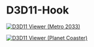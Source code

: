 # D3D11-Hook

[![D3D11 Viewer (Metro 2033)](http://img.youtube.com/vi/VIZ59WWoPuc/0.jpg)](http://www.youtube.com/watch?v=VIZ59WWoPuc&feature=youtu.be "D3D11 Viewer (Metro 2033)")

[![D3D11 Viewer (Planet Coaster)](http://img.youtube.com/vi/DjlQ4x9K-YA/0.jpg)](http://www.youtube.com/watch?v=DjlQ4x9K-YA "D3D11 Viewer (Planet Coaster)")
